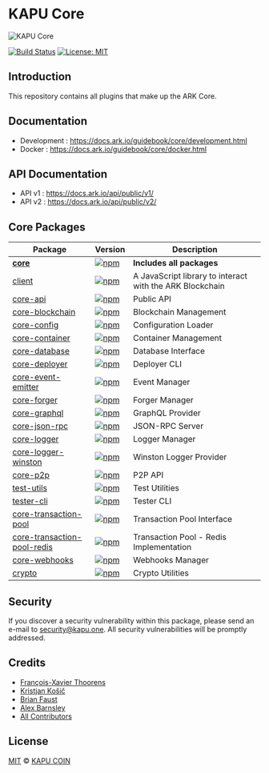 # KAPU Core

![KAPU Core](https://github.com/kapucoin/core/blob/develop/BANNER_2_CORE.jpg)

[![Build Status](https://badgen.now.sh/travis/ArkEcosystem/core/master)](https://travis-ci.org/ArkEcosystem/core)
[![License: MIT](https://badgen.now.sh/badge/license/MIT/green)](https://opensource.org/licenses/MIT)

## Introduction

This repository contains all plugins that make up the ARK Core.

## Documentation

- Development : https://docs.ark.io/guidebook/core/development.html
- Docker : https://docs.ark.io/guidebook/core/docker.html

## API Documentation

- API v1 : https://docs.ark.io/api/public/v1/
- API v2 : https://docs.ark.io/api/public/v2/



## Core Packages

| Package | Version | Description
|---|---|---|
| **[core](/packages/core)** | [![npm](https://img.shields.io/npm/v/@arkecosystem/core.svg)](https://www.npmjs.com/package/@arkecosystem/core) | **Includes all packages** |
| [client](/packages/client) | [![npm](https://img.shields.io/npm/v/@arkecosystem/client.svg)](https://www.npmjs.com/package/@arkecosystem/client) | A JavaScript library to interact with the ARK Blockchain |
| [core-api](/packages/core-api) | [![npm](https://img.shields.io/npm/v/@arkecosystem/core-api.svg)](https://www.npmjs.com/package/@arkecosystem/core-api) | Public API |
| [core-blockchain](/packages/core-blockchain) |  [![npm](https://img.shields.io/npm/v/@arkecosystem/core-blockchain.svg)](https://www.npmjs.com/package/@arkecosystem/core-blockchain) | Blockchain Management |
| [core-config](/packages/core-config) | [![npm](https://img.shields.io/npm/v/@arkecosystem/core-config.svg)](https://www.npmjs.com/package/@arkecosystem/core-config) | Configuration Loader |
| [core-container](/packages/core-container) | [![npm](https://img.shields.io/npm/v/@arkecosystem/core-container.svg)](https://www.npmjs.com/package/@arkecosystem/core-container) | Container Management |
| [core-database](/packages/core-database) | [![npm](https://img.shields.io/npm/v/@arkecosystem/core-database.svg)](https://www.npmjs.com/package/@arkecosystem/core-database) | Database Interface |
| [core-deployer](/packages/core-deployer) | [![npm](https://img.shields.io/npm/v/@arkecosystem/core-deployer.svg)](https://www.npmjs.com/package/@arkecosystem/core-deployer) | Deployer CLI |
| [core-event-emitter](/packages/core-event-emitter) | [![npm](https://img.shields.io/npm/v/@arkecosystem/core-event-emitter.svg)](https://www.npmjs.com/package/@arkecosystem/core-event-emitter) | Event Manager |
| [core-forger](/packages/core-forger) | [![npm](https://img.shields.io/npm/v/@arkecosystem/core-forger.svg)](https://www.npmjs.com/package/@arkecosystem/core-forger) | Forger Manager |
| [core-graphql](/packages/core-graphql) | [![npm](https://img.shields.io/npm/v/@arkecosystem/core-graphql.svg)](https://www.npmjs.com/package/@arkecosystem/core-graphql) | GraphQL Provider |
| [core-json-rpc](/packages/core-json-rpc) | [![npm](https://img.shields.io/npm/v/@arkecosystem/core-json-rpc.svg)](https://www.npmjs.com/package/@arkecosystem/core-json-rpc) | JSON-RPC Server |
| [core-logger](/packages/core-logger) | [![npm](https://img.shields.io/npm/v/@arkecosystem/core-logger.svg)](https://www.npmjs.com/package/@arkecosystem/core-logger) | Logger Manager |
| [core-logger-winston](/packages/core-logger-winston) | [![npm](https://img.shields.io/npm/v/@arkecosystem/core-logger-winston.svg)](https://www.npmjs.com/package/@arkecosystem/core-logger-winston) | Winston Logger Provider |
| [core-p2p](/packages/core-p2p) | [![npm](https://img.shields.io/npm/v/@arkecosystem/core-p2p.svg)](https://www.npmjs.com/package/@arkecosystem/core-p2p) | P2P API |
| [test-utils](/packages/core-test-utils) | [![npm](https://img.shields.io/npm/v/@arkecosystem/core-test-utils.svg)](https://www.npmjs.com/package/@arkecosystem/core-test-utils) | Test Utilities |
| [tester-cli](/packages/core-tester-cli) | [![npm](https://img.shields.io/npm/v/@arkecosystem/core-tester-cli.svg)](https://www.npmjs.com/package/@arkecosystem/core-tester-cli) | Tester CLI |
| [core-transaction-pool](/packages/core-transaction-pool) | [![npm](https://img.shields.io/npm/v/@arkecosystem/core-transaction-pool.svg)](https://www.npmjs.com/package/@arkecosystem/core-transaction-pool) | Transaction Pool Interface |
| [core-transaction-pool-redis](/packages/core-transaction-pool-redis) | [![npm](https://img.shields.io/npm/v/@arkecosystem/core-transaction-pool-redis.svg)](https://www.npmjs.com/package/@arkecosystem/core-transaction-pool-redis) | Transaction Pool - Redis Implementation |
| [core-webhooks](/packages/core-webhooks) | [![npm](https://img.shields.io/npm/v/@arkecosystem/core-webhooks.svg)](https://www.npmjs.com/package/@arkecosystem/core-webhooks) | Webhooks Manager |
| [crypto](/packages/crypto) | [![npm](https://img.shields.io/npm/v/@arkecosystem/crypto.svg)](https://www.npmjs.com/package/@arkecosystem/crypto) | Crypto Utilities |

## Security

If you discover a security vulnerability within this package, please send an e-mail to security@kapu.one. All security vulnerabilities will be promptly addressed.

## Credits

- [François-Xavier Thoorens](https://github.com/fix)
- [Kristjan Košič](https://github.com/kristjank)
- [Brian Faust](https://github.com/faustbrian)
- [Alex Barnsley](https://github.com/alexbarnsley)
- [All Contributors](../../contributors)

## License

[MIT](LICENSE) © [KAPU COIN ](https://kapu.one)
